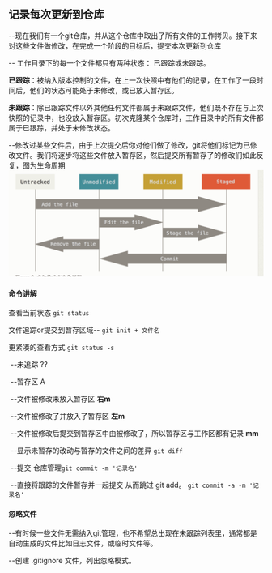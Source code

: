 ## 记录每次更新到仓库

--现在我们有一个git仓库，并从这个仓库中取出了所有文件的工作拷贝。接下来对这些文件做修改，在完成一个阶段的目标后，提交本次更新到仓库

-- 工作目录下的每一个文件都只有两种状态： 已跟踪或未跟踪。

**已跟踪**：被纳入版本控制的文件，在上一次快照中有他们的记录，在工作了一段时间后，他们的状态可能处于未修改，或已放入暂存区。

**未跟踪**：除已跟踪文件以外其他任何文件都属于未跟踪文件，他们既不存在与上次快照的记录中，也没放入暂存区。初次克隆某个仓库时，工作目录中的所有文件都属于已跟踪，并处于未修改状态。

--修改过某些文件后，由于上次提交后你对他们做了修改，git将他们标记为已修改文件。我们将逐步将这些文件放入暂存区，然后提交所有暂存了的修改们如此反复，图为生命周期![image-20200113150048669](../%E8%AE%B0%E5%BD%95%E6%AF%8F%E6%AC%A1%E6%9B%B4%E6%96%B0%E5%88%B0%20%E4%BB%93%E5%BA%93.assets/image-20200113150048669.png)



#### 命令讲解

查看当前状态 `git status` 

文件追踪or提交到暂存区域-- `git init + 文件名`	

更紧凑的查看方式 `git status -s`

​	--未追踪	??

​	--暂存区 A

​	--文件被修改未放入暂存区	**右m**

​	--文件被修改了并放入了暂存区 	**左m**

​	--文件被修改后提交到暂存区中由被修改了，所以暂存区与工作区都有记录 	**mm**

​	--显示未暂存的改动与暂存的文件之间的差异 `git diff`

​	--提交 仓库管理`git commit -m '记录名'`

​	--直接将跟踪的文件暂存并一起提交 从而跳过	git add。 `git commit -a -m '记录名'`

#### 忽略文件

--有时候一些文件无需纳入git管理，也不希望总出现在未跟踪列表里，通常都是自动生成的文件比如日志文件，或临时文件等。

--创建 .gitignore 文件，列出忽略模式。






